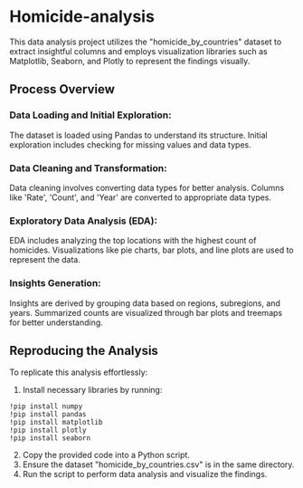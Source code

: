 # Homicide-analysis

This data analysis project utilizes the "homicide_by_countries" dataset to extract insightful columns and employs visualization libraries such as Matplotlib, Seaborn, and Plotly to represent the findings visually.

## Process Overview
### Data Loading and Initial Exploration:
The dataset is loaded using Pandas to understand its structure.
Initial exploration includes checking for missing values and data types.

### Data Cleaning and Transformation:
Data cleaning involves converting data types for better analysis.
Columns like 'Rate', 'Count', and 'Year' are converted to appropriate data types.

### Exploratory Data Analysis (EDA):
EDA includes analyzing the top locations with the highest count of homicides.
Visualizations like pie charts, bar plots, and line plots are used to represent the data.

### Insights Generation:
Insights are derived by grouping data based on regions, subregions, and years.
Summarized counts are visualized through bar plots and treemaps for better understanding.

## Reproducing the Analysis
To replicate this analysis effortlessly:
1. Install necessary libraries by running:

```
!pip install numpy
!pip install pandas
!pip install matplotlib
!pip install plotly
!pip install seaborn
```
2. Copy the provided code into a Python script.
3. Ensure the dataset "homicide_by_countries.csv" is in the same directory.
4. Run the script to perform data analysis and visualize the findings.
